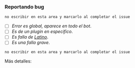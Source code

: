 ### Reportando bug
`no escribir en esta area y marcarlo al completar el issue`

* [ ] <i>Error es global, aparece en todo el bot</i>.
* [ ] <i>Es de un plugin en especifico</i>.
* [ ] <i>Es falla de [Latino](https://github.com/primitivorm/latino)</i>.
* [ ] <i>Es una falla grave</i>.

`no escribir en esta area y marcarlo al completar el issue`

Más detalles:


